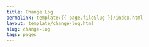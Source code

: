 ```yaml
---
title: Change Log
permalink: template/{{ page.fileSlug }}/index.html
layout: template/change-log.html
slug: change-log
tags: pages
---
```



